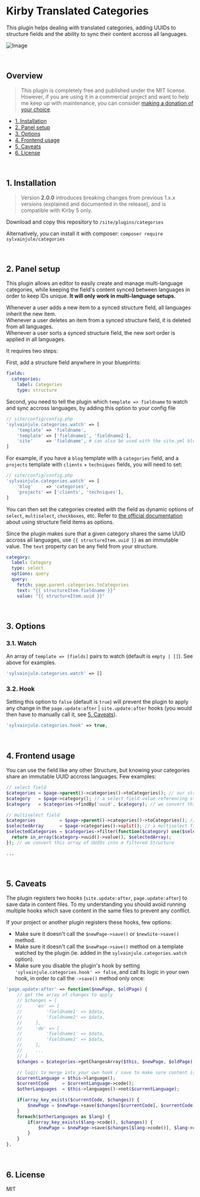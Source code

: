 # Kirby Translated Categories

This plugin helps dealing with translated categories, adding UUIDs to structure fields and the ability to sync their content accross all languages.

![Image](https://github.com/user-attachments/assets/18f1a92c-1cfe-4706-b40b-37a6a14e4df0)

<br/>

## Overview

> This plugin is completely free and published under the MIT license. However, if you are using it in a commercial project and want to help me keep up with maintenance, you can consider [making a donation of your choice](https://www.paypal.me/sylvainjl).

- [1. Installation](#1-installation)
- [2. Panel setup](#2-panel-setup)
- [3. Options](#3-options)
- [4. Frontend usage](#4-frontend-usage)
- [5. Caveats](#5-caveats)
- [6. License](#6-license)

<br/>

## 1. Installation

> Version **2.0.0** introduces breaking changes from previous 1.x.x versions (explained and documented in the release), and is compatible with Kirby 5 only.

Download and copy this repository to ```/site/plugins/categories```

Alternatively, you can install it with composer: ```composer require sylvainjule/categories```

<br/>

## 2. Panel setup

This plugin allows an editor to easily create and manage multi-language categories, while keeping the field's content synced between languages in order to keep IDs unique. **It will only work in multi-language setups.**

Whenever a user adds a new item to a synced structure field, all languages inherit the new item.<br/>
Whenever a user deletes an item from a synced structure field, it is deleted from all languages.<br/>
Whenever a user sorts a synced structure field, the new sort order is applied in all languages.

It requires two steps:

First, add a structure field anywhere in your blueprints:

```yaml
fields:
  categories:
    label: Categories
    type: structure
```

Second, you need to tell the plugin which `template => fieldname` to watch and sync accross languages, by adding this option to your config file

```php
// site/config/config.php
'sylvainjule.categories.watch' => [
    'template' => 'fieldname',
    'template' => ['fieldname1', 'fieldname2'],
    'site'     => 'fieldname', # can also be used with the site.yml blueprint
]
```

For example, if you have a `blog` template with a `categories` field, and a `projects` template with `clients` + `techniques` fields, you will need to set:

```php
// site/config/config.php
'sylvainjule.categories.watch' => [
    'blog'     => 'categories',
    'projects' => ['clients', 'techniques'],
]
```

You can then set the categories created with the field as dynamic options of `select`, `multiselect`, `checkboxes`, etc. Refer to [the official documentation](https://getkirby.com/docs/reference/panel/fields/multiselect#options-from-other-fields__options-from-structure-field) about using structure field items as options.

Since the plugin makes sure that a given category shares the same UUID accross all languages, use `{{ structureItem.uuid }}` as an immutable value. The `text` property can be any field from your structure.

```yaml
category:
  label: Category
  type: select
  options: query
  query:
    fetch: page.parent.categories.toCategories
    text: "{{ structureItem.fieldname }}"
    value: "{{ structureItem.uuid }}"
```

<br>


## 3. Options

### 3.1. Watch

An array of `template => [fields]` pairs to watch (default is `empty | []`). See above for examples. 

```php
'sylvainjule.categories.watch' => []
```

### 3.2. Hook

Setting this option to `false` (default is `true`) will prevent the plugin to apply any change in the `page.update:after` | `site.update:after` hooks (you would then have to manually call it, see [5. Caveats](#5-caveats)).

```php
'sylvainjule.categories.hook' => true,
```

<br>

## 4. Frontend usage

You can use the field like any other Structure, but knowing your categories share an immutable UUID accross languages. Few examples:

```php
// select field
$categories = $page->parent()->categories()->toCategories(); // our structure field
$category   = $page->category(); // a select field value referencing structureItem.uuid
$category   = $categories->findBy('uuid', $category); // we convert this UUID into the associated Structure Object

// multiselect field
$categories         = $page->parent()->categories()->toCategories(); // our structure field
$selectedArray      = $page->categories()->split(); // a multiselect field value referencing structureItem.uuid
$selectedCategories = $categories->filter(function($category) use($selectedArray) {
  return in_array($category->uuid()->value(), $selectedArray);
}); // we convert this array of UUIDs into a filtered Structure

...
```


<br/>

## 5. Caveats

The plugin registers two hooks (`site.update:after`, `page.update:after`) to save data in content files. To my understanding you should avoid running multiple hooks which save content in the same files to prevent any conflict.

If your project or another plugin registers these hooks, few options:
- Make sure it doesn't call the `$newPage->save()` or `$newSite->save()` method.
- Make sure it doesn't call the `$newPage->save()` method on a template watched by the plugin (ie. added in the `sylvainjule.categories.watch` option).
- Make sure you disable the plugin's hook by setting `'sylvainjule.categories.hook' => false`, and call its logic in your own hook, in order to call the `->save()` method only once:

```php
'page.update:after' => function($newPage, $oldPage) {
    // get the array of changes to apply
    // $changes = [
    //     'en' => [
    //         'fieldname1' => $data,
    //         'fieldname2' => $data,
    //     ],
    //     'de' => [
    //         'fieldname1' => $data,
    //         'fieldname2' => $data,
    //     ],
    //     ...
    // ]
    $changes = $categories->getChangesArray($this, $newPage, $oldPage);

    // logic to merge into your own hook / save to make sure content is saved in all languages
    $currentLanguage = $this->language();
    $currentCode     = $currentLanguage->code();
    $otherLanguages  = $this->languages()->not($currentLanguage);

    if(array_key_exists($currentCode, $changes)) {
        $newPage = $newPage->save($changes[$currentCode], $currentCode);
    }
    foreach($otherLanguages as $lang) {
        if(array_key_exists($lang->code(), $changes)) {
            $newPage = $newPage->save($changes[$lang->code()], $lang->code());
        }
    }
},

```


<br/>

## 6. License

MIT

